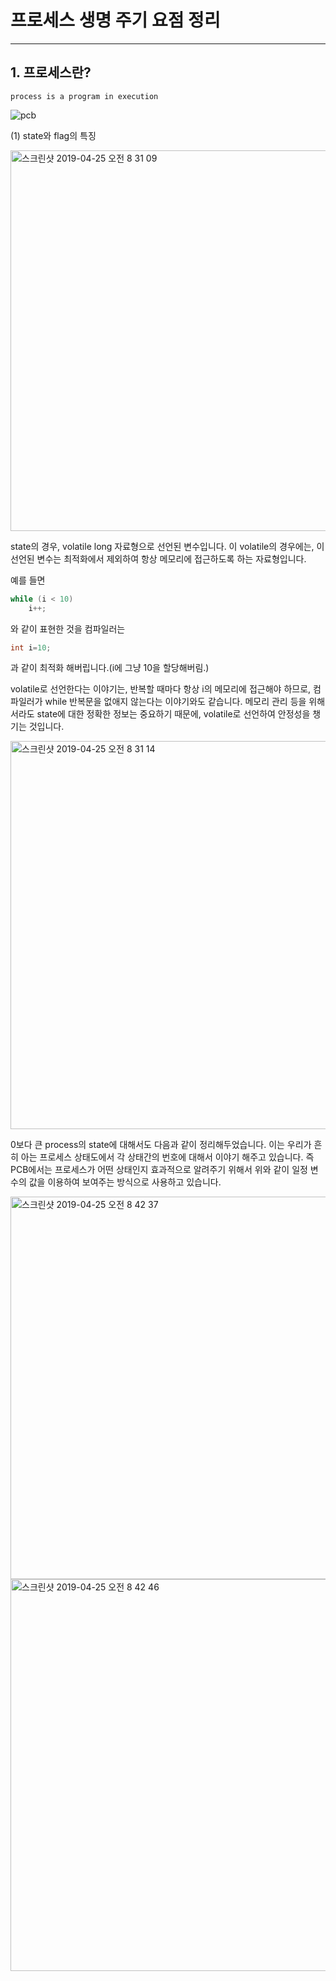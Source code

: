 # 프로세스 생명 주기 요점 정리

---



## 1. 프로세스란?



`process is a program in execution`




![pcb](https://user-images.githubusercontent.com/14533484/56672022-a355bc80-66f0-11e9-96cc-d753efac4108.png)


(1) state와 flag의 특징



<img width="609" alt="스크린샷 2019-04-25 오전 8 31 09" src="https://user-images.githubusercontent.com/14533484/56700302-86db7380-6734-11e9-9eac-f75c13bc8a6e.png">


state의 경우, volatile long 자료형으로 선언된 변수입니다. 이 volatile의 경우에는, 이 선언된 변수는 최적화에서 제외하여 항상 메모리에 접근하도록 하는 자료형입니다.

예를 들면


~~~c
while (i < 10)
    i++;
~~~

와 같이 표현한 것을 컴파일러는

~~~c
int i=10;
~~~

과 같이 최적화 해버립니다.(i에 그냥 10을 할당해버림.)

volatile로 선언한다는 이야기는, 반복할 때마다 항상 i의 메모리에 접근해야 하므로, 컴파일러가 while 반복문을 없애지 않는다는 이야기와도 같습니다. 메모리 관리 등을 위해서라도 state에 대한 정확한 정보는 중요하기 때문에, volatile로 선언하여 안정성을 챙기는 것입니다.



<img width="621" alt="스크린샷 2019-04-25 오전 8 31 14" src="https://user-images.githubusercontent.com/14533484/56700301-86db7380-6734-11e9-8d7e-47b70a2f870b.png">

0보다 큰 process의 state에 대해서도 다음과 같이 정리해두었습니다. 이는 우리가 흔히 아는 프로세스 상태도에서 각 상태간의 번호에 대해서 이야기 해주고 있습니다. 즉 PCB에서는 프로세스가 어떤 상태인지 효과적으로 알려주기 위해서 위와 같이 일정 변수의 값을 이용하여 보여주는 방식으로 사용하고 있습니다.








<img width="612" alt="스크린샷 2019-04-25 오전 8 42 37" src="https://user-images.githubusercontent.com/14533484/56700609-26e5cc80-6736-11e9-9df6-1247dc8e2ee3.png">


<img width="627" alt="스크린샷 2019-04-25 오전 8 42 46" src="https://user-images.githubusercontent.com/14533484/56700613-29482680-6736-11e9-9add-6e8fffce8484.png">
